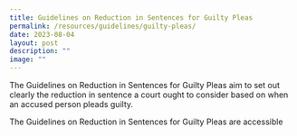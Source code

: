 ```yaml
---
title: Guidelines on Reduction in Sentences for Guilty Pleas
permalink: /resources/guidelines/guilty-pleas/
date: 2023-08-04
layout: post
description: ""
image: ""
---
```

The Guidelines on Reduction in Sentences for Guilty Pleas aim to set out clearly the reduction in sentence a court ought to consider based on when an accused person pleads guilty.

The Guidelines on Reduction in Sentences for Guilty Pleas are accessible 